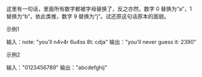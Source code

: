 这里有一句话，里面所有数字都被字母替换了，反之亦然。数字 0 替换为“a”，1 替换为“b”，依此类推，数字 9 替换为“j”。试还原这句话原本的面貌。

示例1

输入：note: "you'll n4v4r 6u4ss 8t: cdja"
输出："you'll never guess it: 2390"

示例2

输入："0123456789"
输出："abcdefghij"

